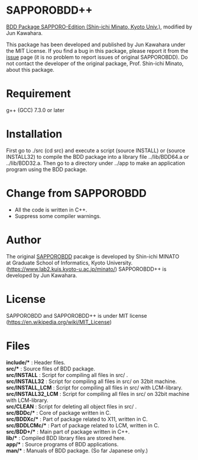 # SAPPOROBDD++

[BDD Package SAPPORO-Edition  (Shin-ichi Minato, Kyoto Univ.)](https://github.com/Shin-ichi-Minato/SAPPOROBDD), modified by Jun Kawahara.

This package has been developed and published by Jun Kawahara under the MIT License. If you find a bug in this package, please report it from the [issue](https://github.com/junkawahara/SAPPOROBDD-plus-plus/issues) page (it is no problem to report issues of original SAPPOROBDD). Do not contact the developer of the original package, Prof. Shin-ichi Minato, about this package.

# Requirement

g++ (GCC) 7.3.0 or later

# Installation

First go to ./src (cd src) and execute a script (source INSTALL) or (source INSTALL32) to compile the BDD package into a library file ../lib/BDD64.a or ../lib/BDD32.a. Then go to a directory under ../app to make an application program using the BDD package.

# Change from SAPPOROBDD

* All the code is written in C++.
* Suppress some compiler warnings.

# Author

The original [SAPPOROBDD](https://github.com/Shin-ichi-Minato/SAPPOROBDD) pacakge is developed by Shin-ichi MINATO  
at Graduate School of Informatics, Kyoto University.  
(https://www.lab2.kuis.kyoto-u.ac.jp/minato/)  SAPPOROBDD++ is developed by Jun Kawahara.

# License

SAPPOROBDD and SAPPOROBDD++ is under MIT license (https://en.wikipedia.org/wiki/MIT_License)

# Files

__include/*__ :      Header files.  
__src/*__ :          Source files of BDD package.  
__src/INSTALL__ :   Script for compiling all files in src/ .  
__src/INSTALL32__ : Script for compiling all files in src/ on 32bit machine.  
__src/INSTALL_LCM__ : Script for compiling all files in src/ with LCM-library.  
__src/INSTALL32_LCM__ : Script for compiling all files in src/ on 32bit machine with LCM-library.  
__src/CLEAN__ :     Script for deleting all object files in src/ .   
__src/BDDc/*__ :     Core of package written in C.  
__src/BDDXc/*__ :    Part of package related to X11, written in C.  
__src/BDDLCMc/*__ :  Part of package related to LCM, written in C.  
__src/BDD+/*__ :     Main part of package written in C++.  
__lib/*__ :           Compiled BDD library files are stored here.  
__app/*__ :          Source programs of BDD applications.  
__man/*__ :          Manuals of BDD package. (So far Japanese only.)  


